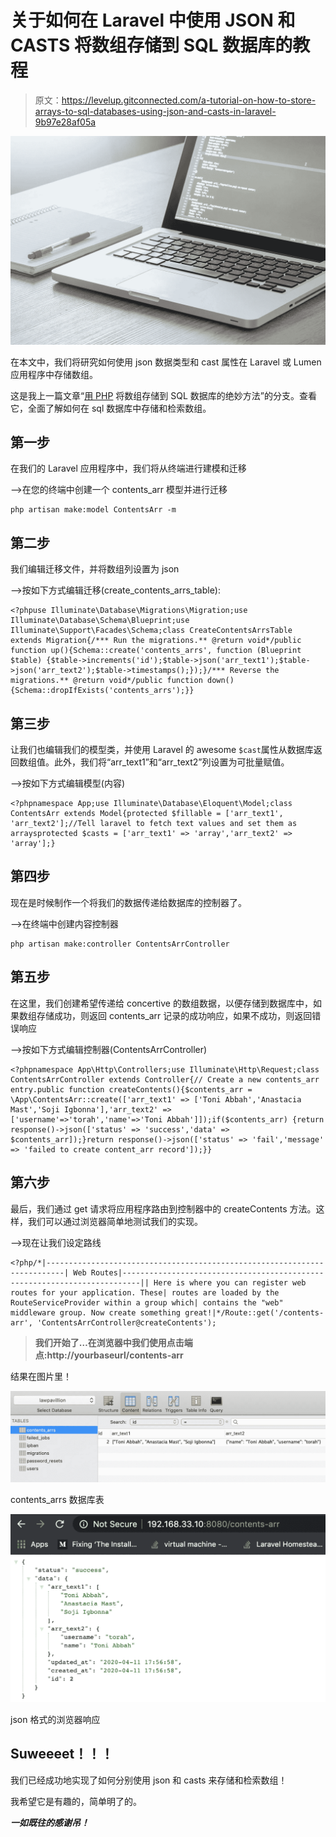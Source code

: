 # 关于如何在 Laravel 中使用 JSON 和 CASTS 将数组存储到 SQL 数据库的教程

> 原文：<https://levelup.gitconnected.com/a-tutorial-on-how-to-store-arrays-to-sql-databases-using-json-and-casts-in-laravel-9b97e28af05a>

![](img/cdeefc842ae752d253e8522fb650faa8.png)

在本文中，我们将研究如何使用 json 数据类型和 cast 属性在 Laravel 或 Lumen 应用程序中存储数组。

这是我上一篇文章“[用 PHP](https://medium.com/swlh/an-awesome-way-to-store-arrays-to-sql-database-in-php-c1e33c5c2e44) 将数组存储到 SQL 数据库的绝妙方法”的分支。查看它，全面了解如何在 sql 数据库中存储和检索数组。

## 第一步

在我们的 Laravel 应用程序中，我们将从终端进行建模和迁移

—>在您的终端中创建一个 contents_arr 模型并进行迁移

```
php artisan make:model ContentsArr -m
```

## 第二步

我们编辑迁移文件，并将数组列设置为 json

—>按如下方式编辑迁移(create_contents_arrs_table):

```
<?phpuse Illuminate\Database\Migrations\Migration;use Illuminate\Database\Schema\Blueprint;use Illuminate\Support\Facades\Schema;class CreateContentsArrsTable extends Migration{/*** Run the migrations.** @return void*/public function up(){Schema::create('contents_arrs', function (Blueprint $table) {$table->increments('id');$table->json('arr_text1');$table->json('arr_text2');$table->timestamps();});}/*** Reverse the migrations.** @return void*/public function down(){Schema::dropIfExists('contents_arrs');}}
```

## 第三步

让我们也编辑我们的模型类，并使用 Laravel 的 awesome `$cast`属性从数据库返回数组值。此外，我们将“arr_text1”和“arr_text2”列设置为可批量赋值。

—>按如下方式编辑模型(内容)

```
<?phpnamespace App;use Illuminate\Database\Eloquent\Model;class ContentsArr extends Model{protected $fillable = ['arr_text1', 'arr_text2'];//Tell laravel to fetch text values and set them as arraysprotected $casts = ['arr_text1' => 'array','arr_text2' => 'array'];}
```

## 第四步

现在是时候制作一个将我们的数据传递给数据库的控制器了。

—>在终端中创建内容控制器

```
php artisan make:controller ContentsArrController
```

## 第五步

在这里，我们创建希望传递给 concertive 的数组数据，以便存储到数据库中，如果数组存储成功，则返回 contents_arr 记录的成功响应，如果不成功，则返回错误响应

—>按如下方式编辑控制器(ContentsArrController)

```
<?phpnamespace App\Http\Controllers;use Illuminate\Http\Request;class ContentsArrController extends Controller{// Create a new contents_arr entry.public function createContents(){$contents_arr = \App\ContentsArr::create(['arr_text1' => ['Toni Abbah','Anastacia Mast','Soji Igbonna'],'arr_text2' => ['username'=>'torah','name'=>'Toni Abbah']]);if($contents_arr) {return response()->json(['status' => 'success','data' => $contents_arr]);}return response()->json(['status' => 'fail','message' => 'failed to create content_arr record']);}}
```

## 第六步

最后，我们通过 get 请求将应用程序路由到控制器中的 createContents 方法。这样，我们可以通过浏览器简单地测试我们的实现。

—>现在让我们设定路线

```
<?php/*|--------------------------------------------------------------------------| Web Routes|--------------------------------------------------------------------------|| Here is where you can register web routes for your application. These| routes are loaded by the RouteServiceProvider within a group which| contains the "web" middleware group. Now create something great!|*/Route::get('/contents-arr', 'ContentsArrController@createContents');
```

> **我们开始了…在浏览器中我们使用点击端点:http://yourbaseurl/contents-arr**

结果在图片里！

![](img/b263b6742a5524c35fb9f37996ea0395.png)

contents_arrs 数据库表

![](img/51e54d39c8bfcc12bc1ff828bd86bea0.png)

json 格式的浏览器响应

## Suweeeet！！！

我们已经成功地实现了如何分别使用 json 和 casts 来存储和检索数组！

我希望它是有趣的，简单明了的。

***一如既往的感谢吊！***
